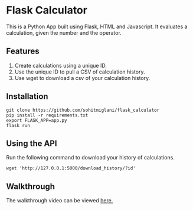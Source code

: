 # Flask Calculator

This is a Python App built using Flask, HTML and Javascript. It evaluates a calculation, given the number and the operator.

## Features
1. Create calculations using a unique ID.
2. Use the unique ID to pull a CSV of calculation history.
3. Use wget to download a csv of your calculation history.

## Installation

```terminal
git clone https://github.com/sohitmiglani/flask_calculator
pip install -r requirements.txt
export FLASK_APP=app.py
flask run
```

## Using the API

Run the following command to download your history of calculations.

```terminal
wget 'http://127.0.0.1:5000/download_history/?id'
```

## Walkthrough

The walkthrough video can be viewed [here.](https://youtu.be/Qo3211zXayk)

